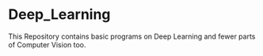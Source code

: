 # Deep_Learning
This Repository contains basic programs on Deep Learning and fewer parts of Computer Vision too.
